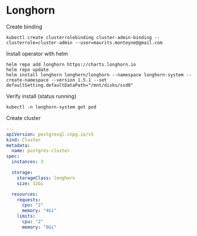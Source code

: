 # Longhorn

Create binding
```
kubectl create clusterrolebinding cluster-admin-binding --clusterrole=cluster-admin --user=maurits.monteyne@gmail.com
```


Install operator with helm
```
helm repo add longhorn https://charts.longhorn.io
helm repo update
helm install longhorn longhorn/longhorn --namespace longhorn-system --create-namespace --version 1.5.1 --set defaultSetting.defaultDataPath="/mnt/disks/ssd0"
```

Verify install (status running)
```
kubectl -n longhorn-system get pod
```

Create cluster

```yaml
---
apiVersion: postgresql.cnpg.io/v1
kind: Cluster
metadata:
  name: postgres-cluster
spec:
  instances: 3

  storage:
    storageClass: longhorn
    size: 32Gi

  resources:
    requests:
      cpu: "2"
      memory: "4Gi"
    limits:
      cpu: "2"
      memory: "8Gi"
```
